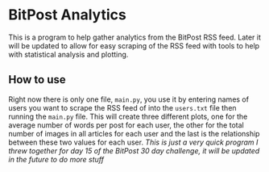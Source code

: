 # BitPost Analytics
This is a program to help gather analytics from the BitPost RSS feed. Later it will be updated to allow for easy scraping of the RSS feed with tools to help with statistical analysis and plotting.

## How to use

Right now there is only one file, `main.py`, you use it by entering names of users you want to scrape the RSS feed of into the `users.txt` file then running the `main.py` file. This will create three different plots, one for the average number of words per post for each user, the other for the total number of images in all articles for each user and the last is the relationship between these two values for each user.
*This is just a very quick program I threw together for day 15 of the BitPost 30 day challenge, it will be updated in the future to do more stuff*
